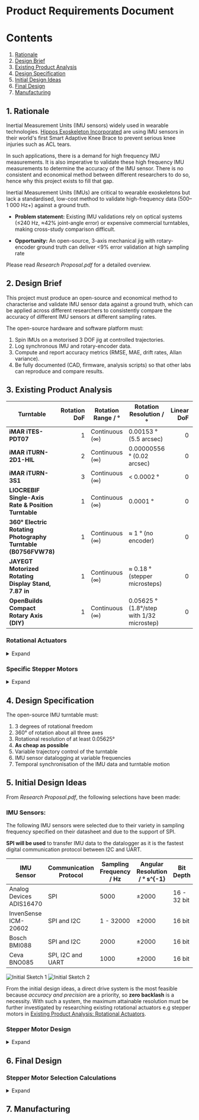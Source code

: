 Product Requirements Document 
=============================

Contents
=========

1. [Rationale](#1-rationale)
2. [Design Brief](#2-design-brief)
3. [Existing Product Analysis](#3-existing-product-analysis) 
4. [Design Specification ](#4-initial-design-specification)
5. [Initial Design Ideas](#5-initial-design-ideas)
6. [Final Design](#6-final-design)
7. [Manufacturing](#7-manufacturing) 

## 1. Rationale 
Inertial Measurement Units (IMU sensors) widely used in wearable technologies. [Hippos Exoskeleton Incorporated](https://www.hippos.life/) are using IMU sensors in their world's first Smart Adaptive Knee Brace to prevent serious knee injuries such as ACL tears. 

In such applications, there is a demand for high frequency IMU measurements. It is also imperative to validate these high frequency IMU measurements to determine the accuracy of the IMU sensor. There is no consistent and economical method between different researchers to do so, hence why this project exists to fill that gap. 

Inertial Measurement Units (IMUs) are critical to wearable exoskeletons but lack a standardised, low-cost method to validate high-frequency data (500–1 000 Hz+) against a ground truth.

- **Problem statement:** Existing IMU validations rely on optical systems (≤240 Hz, ≈42% joint-angle error) or expensive commercial turntables, making cross-study comparison difficult.

- **Opportunity:** An open-source, 3-axis mechanical jig with rotary-encoder ground truth can deliver <9% error validation at high sampling rate

Please read *Research Proposal.pdf* for a detailed overview. 

## 2. Design Brief 
This project must produce an open-source and economical method to characterise and validate IMU sensor data against a ground truth, which can be applied across different researchers to consistently compare the accuracy of different IMU sensors at different sampling rates. 

The open-source hardware and software platform must:
1. Spin IMUs on a motorised 3 DOF jig at controlled trajectories. 
2. Log synchronous IMU and rotary-encoder data.
3. Compute and report accuracy metrics (RMSE, MAE, drift rates, Allan variance).
4. Be fully documented (CAD, firmware, analysis scripts) so that other labs can reproduce and compare results.

## 3. Existing Product Analysis
| Turntable                                                       | Rotation DoF | Rotation Range / °        | Rotation Resolution / °                         | Linear DoF | Linear range | Linear Resolution | Cost / £           | Open-Source | Source Link                                                                                                                                                    |
|-----------------------------------------------------------------|-------------:|---------------------------|-------------------------------------------------|-----------:|--------------|-------------------|--------------------|-------------|----------------------------------------------------------------------------------------------------------------------------------------------------------------|
| **iMAR iTES-PDT07**                                             | 1            | Continuous (∞)            | 0.00153 ° (5.5 arcsec)                           | 0          | N/A          | N/A               | On request         | No          | https://imar-navigation.de/en/product/ites-pdt07                                                                                                               |
| **iMAR iTURN-2D1-HIL**                                          | 2            | Continuous (∞)            | 0.00000556 ° (0.02 arcsec)                       | 0          | N/A          | N/A               | On request         | No          | https://imar-navigation.de/en/product/iturn-2                                                                                                                  |
| **iMAR iTURN-3S1**                                              | 3            | Continuous (∞)            | < 0.0002 °                                      | 0          | N/A          | N/A               | On request         | No          | https://imar-navigation.de/en/product/iturn-3s1                                                                                                                |
| **LIOCREBIF Single-Axis Rate & Position Turntable**             | 1            | Continuous (∞)            | 0.0001 °                                        | 0          | N/A          | N/A               | On request         | No          | https://www.liocrebif.com/single-axis-rate-and-position-turntable                                                                                              |
| **360° Electric Rotating Photography Turntable (B0756FVW78)**   | 1            | Continuous (∞)            | ≈ 1 ° (no encoder)                                 | 0          | N/A          | N/A               | £21                | No          | https://www.amazon.co.uk/dp/B0756FVW78                                                                                                                          |
| **JAYEGT Motorized Rotating Display Stand, 7.87 in**            | 1            | Continuous (∞)            | ≈ 0.18 ° (stepper microsteps)                     | 0          | N/A          | N/A               | £22                | No          | https://www.amazon.co.uk/dp/B07XYZ1234 (approx.)                                                                                                               |
| **OpenBuilds Compact Rotary Axis (DIY)**                        | 1            | Continuous (∞)            | 0.05625 ° (1.8°/step with 1/32 microstep)         | 0          | N/A          | N/A               | £160 (~\$200*)     | Yes         | https://openbuilds.com/builds/compact-rotary-axis-laser-engraver.10204/                                                                                         |

### Rotational Actuators 
<details> <summary> Expand </summary> 
There are three main types of rotational actuation methods: pneumatic, hydraulic and electric. Pneumatic systems require large volumes of compressed air and hydraulic systems require powerful pumps. Hence, they would not be suitable for such an open-source IMU turntable as pneumatic and hydraulic actuators are difficult and expensive to obtain and control. 

For electric actuation methods (motors), there are several different types: 
- DC Motors 
    - DC Shunt Motor 
    - Separately Excited DC Motor 
    - Series DC Motor 
    - PMDC Motor 
    - Compound Motor 
- AC Motors 
    - Induction Motor 
        - 1 Phase Induction Motor 
        - 3 Phase Induction Motor 
    - Synchronous Motor 
- Special Motors 
    - Stepper Motor 
    - Brushless Motor 
    - Universal Motor 
    - Hysterisis Motor 
    - Reluctance Motor 
    - Linear Motor 

Comparing all of the motors against the design brief and specification: 
| **Motor Type**                   | **Approx. Angular Resolution**                                                                                                                                                                                                                                                                                                                                                                | **Control Method**                                                                                                                                                                                                                                                 | **Ease of Open-Source Control**                                                                                                                                                                                                                                   | **Accessibility (Motor & Controller)**                                                                                                                                                                                                                                                                                | **Notes/Comments**                                                                                                                                                                                                                                                                                                                                                                                                                                                                                                                                                                                                              |
|----------------------------------|------------------------------------------------------------------------------------------------------------------------------------------------------------------------------------------------------------------------------------------------------------------------------------------------------------------------------------------------------------------------------------------------|---------------------------------------------------------------------------------------------------------------------------------------------------------------------------------------------------------------------------------------------------------------------|-------------------------------------------------------------------------------------------------------------------------------------------------------------------------------------------------------------------------------------------------------------------|--------------------------------------------------------------------------------------------------------------------------------------------------------------------------------------------------------------------------------------------------------------------------------------------------------------------------|------------------------------------------------------------------------------------------------------------------------------------------------------------------------------------------------------------------------------------------------------------------------------------------------------------------------------------------------------------------------------------------------------------------------------------------------------------------------------------------------------------------------------------------------------------------------------------------------------------------------------------------------------------------------------------------------------|
| **DC Shunt Motor**               | • No inherent positional resolution (continuous).<br>• With external encoder: resolution = encoder CPR (e.g. 1000–5000 pulses/rev → 0.36–0.072°).                                                                                                                                                                                                                                                     | • Voltage/PWM to armature; field winding current is separately regulated (constant–voltage).<br>• Closed-loop position/velocity requires a separate encoder + PID.                                                                                                   | • Moderate: plenty of open-source H-bridge/PWM drivers (e.g. VNH2SP30, L298N), open-source PID libraries (Arduino, Python).<br>• But you must pair with an encoder board and write/modify control firmware.                                                                 | • DC shunt motors (small-frame) are somewhat uncommon compared to PMDC. You’ll likely end up using a small PMDC + stiff field winding rather than commercial “shunt”-type anyway.<br>• Encoder modules (optical/Hall sensor) are off-the-shelf.                                | • Without an encoder, you have zero positional resolution—only speed control.<br>• With a good encoder and a well-tuned PID loop, you can get “encoder resolution” (e.g. a 2000 CPR encoder → 2000 steps/rev → 0.18° per step).<br>• But this adds mechanical coupling, cost, and closed-loop complexity.                                                                                                                                                                                                                                    |
| **Separately Excited DC Motor**  | • Same as DC Shunt: continuous. With encoder only.                                                                                                                                                                                                                                                                                                                                               | • Armature PWM/voltage + independent field current supply.<br>• Position/velocity control via separate encoder + PID.                                                                                                       | • Moderate: open-source drivers for armature.<br>• You also need to drive field winding (often constant DC). For position, same as above (external encoder + PID).                                                                                             | • Rare to find small (<100 W) commercial “SEDC” motors cheaply.<br>• Encoders sold separately.                                                                                                                                                                                                                          | • Very similar trade-off as DC Shunt.<br>• Slightly more complex field supply but resolution still comes from encoder.                                                                                                                                                                                                                                                                                                                                                                                                                                                                                                               |
| **Series DC Motor**              | • Continuous unless you clamp/inject feedback via encoder. With encoder: same as above.                                                                                                                                                                                                                                                                                                            | • Armature & field current in series → torque varies with load.<br>• Position/velocity control only via encoder + PID.                                                                                                        | • Moderate-Low: series DCs are less common for precise control (more used for high-speed or heavy loads).<br>• Open-source PWM drivers exist, but closed-loop tuning is tricky.                                                                   | • Series DCs are mostly used in industrial big-frame (e.g. traction).<br>• Not recommended for small precision tabletop setups.                                                                                                                                                                                        | • Not typically chosen for low-speed/high-precision tasks because torque changes nonlinearly with load.<br>• Encoder required for any positional control → same complexity as PMDC.                                                                                                                                                                                                                                                                                                                                                                                                                                                     |
| **PMDC Motor**                   | • Continuous rotation.<br>• With external encoder: depends on encoder (e.g. 1000 CPR yields 0.36°/step).                                                                                                                                                                                                                                                                                            | • PWM/analog voltage on armature.<br>• Closed-loop via encoder + PID.                                                                                                                                                     | • Moderate: a huge variety of open-source H-bridge drivers (e.g. L298, BTS7960, Pololu Motor Drivers) and PID libraries.<br>• You still need to attach an encoder (often 6–12 mm optical/line encoder modules).                                                           | • Very common: 12 V/24 V hobby-grade PMDC motors, cheap.<br>• Encoders widely available (e.g. 512–4096 CPR).<br>• Controllers: easy to source (Arduino shields, Pololu, etc.).                                                                                             | • Many DIY IMU turntables use a PMDC + high-resolution encoder.<br>• You’ll need to machine or 3D-print a coupling to mount the encoder disc.<br>• Control loop tuning (PID) is doable but adds software complexity vs. open-loop stepper.                                                                                                                                                                                                                                                                                                                                                         |
| **Compound Motor**               | • Same as other DC: continuous. With encoder: same as above.                                                                                                                                                                                                                                                                                                                                      | • Combination of series & shunt field windings; control as “DC motor + encoder.”                                                                                                                                           | • Moderate: identical to DC motors above, but field structure is more complex.                                                                                                                                                    | • Rare—compound DC motors default to larger-frame/industrial sizes.                                                                                                                                                                                                   | • Overkill for a small, low-power turntable.<br>• Complexity and cost go up for marginal gain over PMDC.                                                                                                                                                                                                                                                                                                                                                                                                                                                                                                                                                                |
| **1 Phase Induction Motor**      | • No inherent positional resolution (just speed).<br>• Typically no encoder in standard usage.                                                                                                                                                                                                                                                                                                     | • AC supply ± V/f control or VVVF (variable-voltage variable-frequency).<br>• For position: must retrofit encoder + VFD with encoder feedback (closed-loop).                                                              | • Low: open-source VFD+firmware exist (e.g. OpenVFD), but complex to set up.<br>• Tuning AC V/f control with encoder feedback is nontrivial.                                                                                        | • Small single-phase induction motors are common (ceiling fans, etc.) but rarely sold as “servo-ready.”<br>• VFDs with encoder inputs are industrial gear.                                                                           | • Not practical for precision.<br>• Difficult to source a “small” 1 phase induction motor combined with a VFD that can do position-loop.                                                                                                                                                                                                                                                                                                                                                                                                                                                                                                         |
| **3 Phase Induction Motor**      | • Continuous; needs external encoder for any position control (like 1024 CPR → 0.35°).                                                                                                                                                                                                                                                                                                            | • 3-phase inverter (VFD) → V/f open loop or vector control closed loop (with encoder).                                                                                                                                    | • Low: projects like OpenInverter & ODrive support BLDC/AC motors, but setting up sensorless or encoder-based FOC for an IM is advanced.<br>• Requires a multi-kW inverter normally.                                           | • Small 3-phase induction motors (e.g. 0.5–2 kW) are available but need a matching VFD.<br>• Commercial VFDs are expensive and not plug-and-play.                                                                               | • Overkill power & complexity.<br>• Hard to find a compact open-source solution for 3 phase IM position control at tabletop scales.                                                                                                                                                                                                                                                                                                                                                                                                                                                                                                   |
| **Synchronous Motor**            | • Continuous; with resolver/encoder you get resolution = sensor CPR (e.g. 1024 CPR).                                                                                                                                                                                                                                                                                                               | • Synchronous inverter drive (FOC) with encoder/resolver feedback.<br>• Position loop in the inverter.                                                                                                                       | • Medium-Low: some open-source ESC projects handle BLDC, but true AC synchronous (e.g. permanent magnet synchronous) with encoder is rarer.<br>• Requires writing/using FOC code.                                            | • Small permanent-magnet synchronous motors (PMSM) exist (same as BLDC stator).<br>• Controllers: ODrive or similar can drive PMSM, but hardware is more expensive than stepper drivers.                                                                                | • If you treat a PMSM like a BLDC (just use FOC + encoder), resolution is same story as BLDC.<br>• More complexity than a stepper for similar closed-loop accuracy.                                                                                                                                                                                                                                                                                                                                                                                                                                                                                                                  |
| **Stepper Motor**                | • Native step angle: typically 1.8° (200 steps/rev) or 0.9° (400 steps/rev).<br>• Microstepping → up to 1/256 microstep.                                                                                                                                                                                                                                             | • Open-loop step pulses (e.g. STEP/DIR) to driver (A4988, DRV8825, TMC²X).<br>• Closed-loop (optional) with encoder but often not needed if torque is adequate.                                                             | • Very High: virtually all major open-source platforms (Arduino, Raspberry Pi, etc.) have libraries for step/direction.<br>• Numerous open hardware drivers (e.g. BigTreeTech, CNC shield, TMC drivers).                         | • Ubiquitous: NEMA 17, NEMA 23 stepper motors are cheap.<br>• Drivers like A4988 (<\$2) or TMC2209 (<\$10) are open source/hardware friendly.                                                                                                | • Industry standard for DIY turntables, 3D printers, CNC.<br>• No encoder needed unless you want absolute position, since open-loop step is predictable.<br>• If you microstep and drive smoothly, you can achieve <0.05° resolution easily.<br>• Torque tapers at very high microstep frequencies—choose a low RPM application.                                                                                                                                                                                                                                                                         |
| **Brushless Motor** (BLDC/PMSM)   | • No inherent position resolution; requires external encoder/ITR.<br>• With 500 CPR encoder on rotor: 0.72° per count, but FOC interpolation can give ~0.1°.                                                                                                                                                                                                                                         | • 3-phase ESC or driver (with FOC).<br>• With encoder or Hall sensors → closed-loop position.<br>• Without sensor → sensorless control (not recommended for precise stepping).                                               | • Medium: boards like ODrive (open-hardware) or SimpleFOC (STM32) let you do FOC + encoder.<br>• More firmware overhead than a stepper.                                                                                            | • Brushless hobby motors are cheap; need to add a 3-phase inverter board + encoder.<br>• ODrive boards start at ~$100; SimpleFOC shields exist.                                                                                              | • Smooth motion and high-speed capability.<br>• More complex wiring (3 phases + encoder).<br>• Open-source BLDC drivers exist but require learning FOC concepts.<br>• You can tune so that effectively you get sub-degree control, but it’s not as “plug & play” as a stepper.                                                                                                                                                                                                                                                                                                                  |
| **Universal Motor**               | • Continuous; requires an encoder for position resolution only.                                                                                                                                                                                                                                                                                                                                  | • Runs off AC or DC (brush + commutator).<br>• Speed roughly ∝ voltage/load.<br>• Position control → PWM + encoder + PID.                                                                                                  | • Low: open-source H-bridge PWM control can run it on DC.<br>• But brushes introduce noise; closed-loop tuning is not common.                                                                                                | • Found in power tools/household; not generally sold by RPM characteristics.<br>• Encoder + coupling required.                                                                                                                                            | • Not used for precision positioning; mostly high-speed tools.<br>• Brush noise, variable torque curve.                                                                                                                                                                                                                                                                                                                                                                                                                                                                                                                                       |
| **Hysteresis Motor**               | • Often used in analog timing; continuous.<br>• No built-in position feedback.<br>• With external encoder: same as DC.                                                                                                                                                                                                                                                                             | • AC drive at rated frequency; torque due to hysteresis; constant speed so good for timers.<br>• Position control only via external encoder + special driver.                                                               | • Very Low: rare to find open hardware for hysteresis motor control.<br>• Most commercial units come as “black box” synchronous timers.                                                                                                | • Extremely niche; mostly in lab instrumentation (analytical balances, audio turntables decades ago).                                                                                                                                                | • Very expensive, low-torque.<br>• Rarely sold off-the-shelf for DIY.                                                                                                                                                                                                                                                                                                                                                                                                                                                                                                                                                                      |
| **Reluctance Motor**              | • Continuous.<br>• Position control requires resolver or encoder.                                                                                                                                                                                                                                                                                                                                  | • 3-phase inverter (FOC or reluctance-specific drive).<br>• Position loop in inverter if encoder/resolver present.                                                                                                              | • Low: open-source FOC for reluctance motors is uncommon.<br>• You’d basically need a commercial servo drive.                                                                                                                   | • Rarely sold at small scales.<br>• More used industrially (traction, servo); not easy to source cheap.                                                                                                             | • Not a practical choice unless you already have one.                                                                                                                                                                                                                                                                                                                                                                                                                                                                                                                                                                                        |
| **Linear Motor** (not rotary)     | • N/A for angular application.                                                                                                                                                                                                                                                                                                                                                                     | • Typically voice-coil style (for small); linear brushless for larger.                                                                                                                                                       | • Low: open-source happens mainly in pick-and-place robotics, but not relevant for a rotary turntable.                                                                                                                               | • Widely available as linear actuators but useless for rotation.                                                                                                                                                                                                                                         | • You’d have to convert linear → rotary (belt or gear) which adds inaccuracy.                                                                                                                                                                                                                                                                                                                                                                                                                                                                                                                                                                  |

The most feasible motors to use are **stepper motors** because they: 
- Can rotate to discrete positions which can be sequentially combined to make them follow continuous rotation trajectories very accurately 
- Have a native angular resolution of 1.8° or 0.9° which can be microstepped up to 1/256 => Hence, a maximum achieveable resolution (with 0.9° native resolutio and 1/256 microstep) is **0.0035°** per microstep 

Using stepper motors, an open-source IMU turntable can be designed in [Initial Design Ideas: Stepper Motor Design](#stepper-motor-design). 
</details>

### Specific Stepper Motors 
<details> <summary> Expand </summary>

| Model              | NEMA Size       | Step Angle (°) | Holding Torque (N·cm) | Dimensions (mm)               | Mass (kg) | Rotor Intertia (gcm2) | Datasheet Link                                                                                         |
|--------------------|-----------------|----------------|-----------------------|-------------------------------|-----------|--------------------------------------------------------------------------------------------------------|-----------------------------------------|
| **14HR05-0504S**   | NEMA 14 (Φ36.5) | 0.9            | 5                     | Φ36.5 × 12.5; shaft Φ5×10.5   | 0.06      | 11.00 | [14HR05-0504S.pdf](https://www.oyostepper.com/images/upload/File/14HR05-0504S.pdf)                      |
| **14HR08-0654S**   | NEMA 14 (Φ36)   | 0.9            | 8                     | Φ36 × 20; shaft Φ5×15.5       | 0.13      | 13.00 | [14HR08-0654S.pdf](https://www.oyostepper.com/images/upload/File/14HR08-0654S.pdf)                      |
| **14HM08-0504S**   | NEMA 14 (35×35) | 0.9            | 5                     | 35 × 35 × 20                  | ~0.10      | 8.00 | [14HM08-0504S.pdf](https://www.omc-stepperonline.com/download/14HM08-0504S.pdf)                          |
| **14HM11-0404S**   | NEMA 14 (35×35) | 0.9            | 11                     | 35 × 35 × 11.5                | 0.12      | 10.00| [14HM11-0404S.pdf](https://www.oyostepper.com/images/upload/File/14HM11-0404S.pdf)                      |
| **16HM09-1204S**   | NEMA 16 (Φ39)   | 0.9            | 11                     | Φ39 × 24                      | 0.10      | 10.00 | [16HM09-1204S.pdf](https://www.omc-stepperonline.com/download/16HM09-1204S.pdf)                      |
| **16HM10-0604S**   | NEMA 16 (Φ39)   | 0.9            | 16                    | Φ39 × 24                      | 0.12      | 11.00 | [16HM10-0604S.pdf](https://www.oyostepper.com/images/upload/File/16HM10-0604S.pdf)                      |
| **16HM13-0404S**   | NEMA 16 (Φ39)   | 0.9            | 18                    | Φ39 × 28                      | 0.18      | 20.00 | [16HM13-0404S.pdf](https://www.oyostepper.com/images/upload/File/16HM13-0404S.pdf)                      |
| **16HM17-0304S**| NEMA 16 (Φ39)   | 0.9            | 25                    | Φ39 × 34                      | 0.25      | 36.00 | [16HM17-0304S.pdf](https://www.oyostepper.com/images/upload/File/CN-16HM17-0304S.pdf)                 |
| **17HM08-1204S**   | NEMA 17 (42×42) | 0.9            | 11                     | 42 × 42 × 20                  | 0.15      | 14.00 | [17HM08-1204S.pdf](https://www.oyostepper.com/images/upload/File/17HM08-1204S.pdf)                      |
| **17HM13-0316D**   | NEMA 17 (42×42) | 0.9            | 23                    | 42 × 42 × 34                  | 0.28      | 38.00 | [17HM13-0316D.pdf](https://www.oyostepper.com/images/upload/File/17HM13-0316D.pdf)                      |
| **17HM13-0316S**   | NEMA 17 (42×42) | 0.9            | 23                    | 42 × 42 × 34                  | 0.28      | 38.00 | [17HM13-0316S.pdf](https://www.oyostepper.com/images/upload/File/17HM13-0316S.pdf)                      |
| **17HM15-0406S**   | NEMA 17 (42×42) | 0.9            | 26                    | 42 × 42 × 39                  | 0.28      | 54.00 | [17HM15-0406S.pdf](https://www.oyostepper.com/images/upload/File/17HM15-0406S.pdf)                      |
| **17HM15-0904S**   | NEMA 17 (42×42) | 0.9            | 36                    | 42 × 42 × 40                  | 0.28      | 54.00 | [17HM15-0904S.pdf](https://www.oyostepper.com/images/upload/File/17HM15-0904S.pdf)                      |
| **17HM15-1004S**   | NEMA 17 (42×42) | 0.9            | 33                    | 42 × 42 × 40                  | 0.31      | 54.00 | [17HM15-1004S.pdf](https://www.oyostepper.com/images/upload/File/17HM15-1004S.pdf)                      |
| **17ME15-1504S**   | NEMA 17 (42×42) | 0.9            | 30                    | 42 × 42 × 38                  | 0.28      | - | [17ME15-1504S.pdf](https://www.oyostepper.com/images/upload/File/17ME15-1504S.pdf)                      |
| **17HM19-0406D**   | NEMA 17 (42×42) | 0.9            | 32                    | 42 × 42 × 48                  | 0.35      | 68.00 | [17HM19-0406D.pdf](https://www.oyostepper.com/images/upload/File/17HM19-0406D.pdf)                      |
| **17HM19-1684S**   | NEMA 17 (42×42) | 0.9            | 44                    | 42 × 42 × 47                  | 0.35      | 68.00 | [17HM19-1684S.pdf](https://www.oyostepper.com/images/upload/File/17HM19-1684S.pdf)                      |
| **17HM19-1684D**   | NEMA 17 (42×42) | 0.9            | 44                    | 42 × 42 × 48                  | 0.35      | 68.00 | [17HM19-1684D.pdf](https://www.oyostepper.com/images/upload/File/17HM19-1684D.pdf)                      |
| **17HM19-2004S**   | NEMA 17 (42×42) | 0.9            | 46                    | 42 × 42 × 48                  | 0.40      | 82.00 | [17HM19-2004S.pdf](https://www.oyostepper.com/images/upload/File/17HM19-2004S.pdf)                      |
| **17HM19-2004S1**  | NEMA 17 (42×42) | 0.9            | 46                    | 42 × 42 × 48                  | 0.37      | 68.00 | [17HM19-2004S1.pdf](https://www.oyostepper.com/images/upload/File/17HM19-2004S1.pdf)                    |
| **23HM22-2804S**   | NEMA 23 (57×57) | 0.9            | 115                    | 57 × 57 × 56                  | 0.70      | 300.00 | [23HM22-2804S.pdf](https://www.oyostepper.com/images/upload/File/23HM22-2804S.pdf)                      |

Using this data, appropriate stepper motors can be selected for each axis of rotation, shown in [Final Design: Stepper Motor Selection Calculations](#stepper-motor-selection-calculations).

</details>

## 4. Design Specification  
The open-source IMU turntable must: 
1. 3 degrees of rotational freedom 
2. 360° of rotation about all three axes 
3. Rotational resolution of at least 0.05625°
4. **As cheap as possible** 
5. Variable trajectory control of the turntable 
6. IMU sensor datalogging at variable frequencies 
7. Temporal synchronisation of the IMU data and turntable motion 

## 5. Initial Design Ideas 
From *Research Proposal.pdf*, the following selections have been made: 

### IMU Sensors: 
The following IMU sensors were selected due to their variety in sampling frequency specified on their datasheet and due to the support of SPI. 

**SPI will be used** to transfer IMU data to the datalogger as it is the fastest digital communication protocol between I2C and UART. 

| IMU Sensor | Communication Protocol | Sampling Frequency / Hz | Angular Resolution / ° s^{-1} | Bit Depth |
|------------|------------------------|-------------------------|-----------------------|-----------|
| Analog Devices ADIS16470 | SPI | 5000 | ±2000 | 16 - 32 bit | 
| InvenSense ICM-20602 | SPI and I2C | 1 - 32000 | ±2000 | 16 bit | 
| Bosch BMI088 | SPI and I2C | 2000 | ±2000 | 16 bit |
| Ceva BNO085 | SPI, I2C and UART | 1000 | ±2000 | 16 bit |

![Initial Sketch 1](Images_MD/Sketches1.jpg) 
![Initial Sketch 2](Images_MD/Sketches2.jpg)

From the initial design ideas, a direct drive system is the most feasible because *accuracy and precision* are a priority, so **zero backlash** is a necessity. With such a system, the maximum attainable resolution must be further investigated by researching existing rotational actuators e.g stepper motors in [Existing Product Analysis: Rotational Actuators](#rotational-actuators). 

### Stepper Motor Design
<details> <summary> Expand </summary>
Initial design sketch of an open-source IMU turntable actuated using stepper motors: 

![Initial Stepper Sketch](Images_MD/StepperTurntable.jpg) 
The drawback with using such a direct drive system is that the stepper motor at the base will have a greater load than the stepper motor at the top because the mass of the turntable + IMU > mass of IMU. **Next step** is to figure out which specific stepper motors to use - for that: 
- Need to research which specific stepper motors there are in [Existing Product Analysis: Specific Stepper Motors](#specific-stepper-motors) and their corresponding torques, dimensions and mass 
- Need to determine which combination of stepper motors to use and where, shown in [Final Design: Stepper Motor Selection Calculations](#stepper-motor-selection-calculations)
</details>

## 6. Final Design 

### Stepper Motor Selection Calculations
<details> <summary> Expand </summary>

- The [Firepower 2TS-450](https://www.accelerometergyro.com/sale-30377756-remote-control-position-rate-turntable-for-ins-imu-test-and-calibration.html) has a maximum angular acceleration of 300 °s^{-2} = **5.236 rads^{-2}**
- **Motor Torque = Load Torque + Friction Torque**, where **Torque = Inertia x Angular Acceleration** 
    - For load torque, **load inertia** depends on the mass and size of the IMU and the frame it's attached to 
    - Friction torque can be modelled as the torque required to spin ANOTHER motor shaft. That's because a bearing + rotary encoder would be used on the other side of the rotating axis. Specific components for the bearing + rotary encoder are yet to be selected, so by modelling them as ANOTHER motor shaft, it gives an OVERESTIMATE to the torque required from the motor. 
- The IMU sensor can be modelled as a solid rod of uniform density by using the maximum mass and dimensions from the list of IMU sensors in the [Initial Design Ideas](#5-initial-design-ideas): 
    - Maximum mass: **11.86g** of the ADIS16470 
    - Maximum length: **15.25mm** of the ADIS16470 

![Inertia Equations](Images_MD/InertiaEquations.png) 

Hence, **I_IMU** = 1/2 x 11.86E-3 x (15.25E-3)^2 = **1.379E-6 kgm^2**

#### Stage X: Rotation about the X axis 
![Stage X](Images_MD/XYTopPlane.jpg) => ![Stage X Inertia Model](Images_MD/XYTopPlane_InertiaModel.jpg) 

Since a parts list hasn't been finalised yet, the following modelling assumptions are made to approximate the inertia: 
- Rotor inertia of the stepper motor causes a greater resistance to rotation than the friction in a ball bearing as the rotor has a greater mass than just a rotational axis. Hence, by modelling the resistance to motion due to a ball bearing as the inertia of a rotor will provide an overestimate. 
- Hence, total inertia the motor has to rotate = X Rotor Inertia (I_RX) + IMU Inertia (1.379E-6) + X Rotor Inertia (I_RX)

**=> X Motor Torque = (2I_RX + 1.379E-6)kgm^2 (5.236)rads^{-2}**

#### Stage Y: Rotation about the Y axis 
![Stage Y](Images_MD/XZPlane.jpg) => ![Stage Y Inertia Model](Images_MD/XZPlane_InertiaModel.jpg)

Since a parts list hasn't been finalised yet, the following modelling assumptions are made to approximate the inertia: 
- Modelled as a solid rod rotating about its centre normal to its curved surface  
- Mass of rod approx. = (Mass of 2 X stepper motors) + IMU mass 
- Length of rod = 2LB_X + 4LS_X + L_IMU 
- Hence, total inertia by modelling the bearing support to have the same inertia as the Y motor = [1/12 x (2M_X + 11.86E-3) x (2LB_X + 4LS_X + 15.25E-3)^2] + 2 Rotor Inertia (2 I_RY) 

**=> Y Motor Torque = (1/12 (2M_X + 11.86E-3) (2LB_X + 4LS_X + 15.25E-3)^2 + 2 I_RY)kgm^2 (5.236)rads^{-2}**

#### Stage Z: Rotation about the Z axis 
![Stage Z](Images_MD/XYBottomPlane.jpg) => ![Stage Z Inertia Model](Images_MD/XYBottomPlane_InertiaModel.jpg)

Since a parts list hasn't been finalised yet, the following modelling assumptions are made to approximate the inertia: 
- Modelling the rotating platform as an uniform-density rod rotating about its centre that is normal to its face 
- Mass of platform approx. = 2M_X + 2M_Y + M_IMU (assuming mass of Y axis support = M_Y)
- Radius of platform approx. = 1/2 L_XZ = 1/2 (2LB_X + 4LS_X + L_IMU) 
- Total inertia (assuming platform support has same inertia as Z Rotor Inertia) = 1/2 (2M_X + 2M_Y + 11.86E-3) (1/2 (2LB_X + 4LS_X + L_IMU))^2 + 2 I_RZ 

**=> Z Motor Torque = (1/8 (2 M_X + 2 M_Y + 11.86E-3) (2 LB_X + 4 LS_X + 15.25E-3)^2 + 2 I_RZ)kgm^2 (5.236)rads^{-2}**

#### Modelling Different Combinations of Stepper Motors 
As a safety factor, stepper motors will be selected with **at least 10x** the torque than the calculated required torque. 

The variables required are as follows: 
- I_RX: X Rotor Inertia in kgm^2 
- M_X: X Stepper Motor Mass in kg 
- LB_X: X Stepper Motor Body Length in m 
- LS_X: X Stepper Motor Shaft Length in m
- I_RY: Y Rotor Intertia in kgm^2 
- M_Y: Y Stepper Motor Mass in kg 
- I_RZ: Z Stepper Motor Rotor Inertia in kgm^2 

The constants used are as follows: 
- Maximum IMU Mass: 11.86E-3 kg
- Maximum IMU Length: 15.25E-3 m 
- Angular acceleration: 5.236 rads^{-2}

A [Python Script](Stepper_Selection_Model/Stepper_Selection_Model.py) was written to produce a list of [possible stepper motor combinations](Stepper_Selection_Model/stepper_options.csv). The following stepper motors are selected in row **1389**: 
- **X Axis Stepper Motor:** 14HM11-0404S 
- **Y Axis Stepper Motor:** 16HM17-0304S
- **Z Axis Stepper Motor:** 17HM19-2004S1
These motors can be purchased from [Stepper Online](https://www.omc-stepperonline.com/). 

Due to lead time of components from specialist electronic suppliers, the stepper motors were bought from Amazon instead. The desired models weren't available so the following were bought: 
- Nema 17 42-23 
- Nema 17 42-38 
- Nema 17 42-60 

[Rotary Encoder, Magnetic, Incremental, 4096 CPR, Straight](https://uk.farnell.com/broadcom/aeat-901b-r06/magnetic-encoder-incremental-straight/dp/4568216) were ordered due to lead time from Farnell. 

</details>

## 7. Manufacturing 

